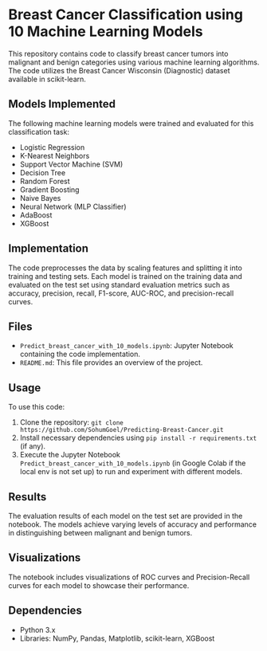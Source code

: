 # Breast Cancer Classification using 10 Machine Learning Models

This repository contains code to classify breast cancer tumors into malignant and benign categories using various machine learning algorithms. The code utilizes the Breast Cancer Wisconsin (Diagnostic) dataset available in scikit-learn.

## Models Implemented
The following machine learning models were trained and evaluated for this classification task:
- Logistic Regression
- K-Nearest Neighbors
- Support Vector Machine (SVM)
- Decision Tree
- Random Forest
- Gradient Boosting
- Naive Bayes
- Neural Network (MLP Classifier)
- AdaBoost
- XGBoost

## Implementation
The code preprocesses the data by scaling features and splitting it into training and testing sets. Each model is trained on the training data and evaluated on the test set using standard evaluation metrics such as accuracy, precision, recall, F1-score, AUC-ROC, and precision-recall curves.

## Files
- `Predict_breast_cancer_with_10_models.ipynb`: Jupyter Notebook containing the code implementation.
- `README.md`: This file provides an overview of the project.

## Usage
To use this code:
1. Clone the repository: `git clone https://github.com/SohumGoel/Predicting-Breast-Cancer.git`
2. Install necessary dependencies using `pip install -r requirements.txt` (if any).
3. Execute the Jupyter Notebook `Predict_breast_cancer_with_10_models.ipynb` (in Google Colab if the local env is not set up) to run and experiment with different models.

## Results
The evaluation results of each model on the test set are provided in the notebook. The models achieve varying levels of accuracy and performance in distinguishing between malignant and benign tumors.

## Visualizations
The notebook includes visualizations of ROC curves and Precision-Recall curves for each model to showcase their performance.

## Dependencies
- Python 3.x
- Libraries: NumPy, Pandas, Matplotlib, scikit-learn, XGBoost

